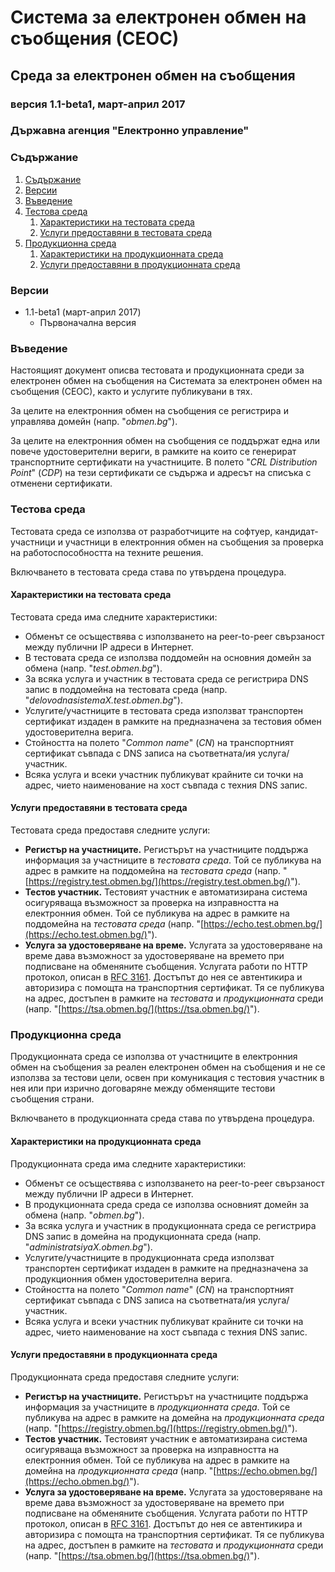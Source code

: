 # Система за електронен обмен на съобщения (СЕОС)

## Среда за електронен обмен на съобщения

### версия 1.1-beta1, март-април 2017

### Държавна агенция "Електронно управление"

### Съдържание

1. [Съдържание](#съдържание)
2. [Версии](#версии)
3. [Въведение](#въведение)
4. [Тестова среда](#тестова-среда)
   1. [Характеристики на тестовата среда](#характеристики-на-тестовата-среда)
   2. [Услуги предоставяни в тестовата среда](#услуги-предоставяни-в-тестовата-среда)
5. [Продукционна среда](#продукционна-среда)
   1. [Характеристики на продукционната среда](#характеристики-на-продукционната-среда)
   2. [Услуги предоставяни в продукционната среда](#услуги-предоставяни-в-продукционната-среда)

### Версии

* 1.1-beta1 (март-април 2017)
  * Първоначална версия

### Въведение

Настоящият документ описва тестовата и продукционната среди за електронен обмен на съобщения на Системата за електронен обмен на съобщения
(СЕОС), както и услугите публикувани в тях.

За целите на електронния обмен на съобщения се регистрира и управлява домейн (напр. "*obmen.bg*").

За целите на електронния обмен на съобщения се поддържат една или повече удостоверителни вериги, в рамките на които се генерират
транспортните сертификати на участниците. В полето "*CRL Distribution Point*" (*CDP*) на тези сертификати се съдържа и адресът на списъка с
отменени сертификати.

### Тестова среда

Тестовата среда се използва от разработчиците на софтуер, кандидат-участници и участници в електронния обмен на съобщения за проверка на
работоспособността на техните решения.

Включването в тестовата среда става по утвърдена процедура.

#### Характеристики на тестовата среда

Тестовата среда има следните характеристики:

* Обменът се осъществява с използването на peer-to-peer свързаност между публични IP адреси в Интернет.
* В тестовата среда се използва поддомейн на основния домейн за обмена (напр. "*test.obmen.bg*").
* За всяка услуга и участник в тестовата среда се регистрира DNS запис в поддомейна на тестовата среда (напр.
  "*delovodnasistemaX.test.obmen.bg*").
* Услугите/участниците в тестовата среда използват транспортен сертификат издаден в рамките на предназначена за тестовия обмен
  удостоверителна верига.
* Стойността на полето "*Common name*" (*CN*) на транспортният сертификат съвпада с DNS записа на съответната/ия услуга/участник.
* Всяка услуга и всеки участник публикуват крайните си точки на адрес, чието наименование на хост съвпада с техния DNS запис.

#### Услуги предоставяни в тестовата среда

Тестовата среда предоставя следните услуги:

* **Регистър на участниците.** Регистърът на участниците поддържа информация за участниците в *тестовата среда*. Той се публикува на адрес
  в рамките на поддомейна на *тестовата среда* (напр. "[https://registry.test.obmen.bg/](https://registry.test.obmen.bg/)").
* **Тестов участник.** Тестовият участник е автоматизирана система осигуряваща възможност за проверка на изправността на електронния обмен.
  Той се публикува на адрес в рамките на поддомейна на *тестовата среда* (напр. "[https://echo.test.obmen.bg/](https://echo.test.obmen.bg/)").
* **Услуга за удостоверяване на време.** Услугата за удостоверяване на време дава възможност за удостоверяване на времето при подписване
  на обменяните съобщения. Услугата работи по HTTP протокол, описан в [RFC 3161](https://www.ietf.org/rfc/rfc3161.txt). Достъпът до нея се
  автентикира и авторизира с помощта на транспортния сертификат. Тя се публикува на адрес, достъпен в рамките на *тестовата* и
  *продукционната* среди (напр. "[https://tsa.obmen.bg/](https://tsa.obmen.bg/)").

### Продукционна среда

Продукционната среда се използва от участниците в електронния обмен на съобщения за реален електронен обмен на съобщения и не се използва за
тестови цели, освен при комуникация с тестовия участник в нея или при изрично договаряне между обменящите тестови съобщения страни.

Включването в продукционната среда става по утвърдена процедура.

#### Характеристики на продукционната среда

Продукционната среда има следните характеристики:

* Обменът се осъществява с използването на peer-to-peer свързаност между публични IP адреси в Интернет.
* В продукционната среда среда се използва основният домейн за обмена (напр. "*obmen.bg*").
* За всяка услуга и участник в продукционната среда се регистрира DNS запис в домейна на продукционната среда (напр.
  "*administratsiyaX.obmen.bg*").
* Услугите/участниците в продукционната среда използват транспортен сертификат издаден в рамките на предназначена за продукционния обмен
  удостоверителна верига.
* Стойността на полето "*Common name*" (*CN*) на транспортният сертификат съвпада с DNS записа на съответната/ия услуга/участник.
* Всяка услуга и всеки участник публикуват крайните си точки на адрес, чието наименование на хост съвпада с техния DNS запис.

#### Услуги предоставяни в продукционната среда

Продукционната среда предоставя следните услуги:

* **Регистър на участниците.** Регистърът на участниците поддържа информация за участниците в *продукционната среда*. Той се публикува на
  адрес в рамките на домейна на *продукционната среда* (напр. "[https://registry.obmen.bg/](https://registry.obmen.bg/)").
* **Тестов участник.** Тестовият участник е автоматизирана система осигуряваща възможност за проверка на изправността на електронния обмен.
  Той се публикува на адрес в рамките на домейна на *продукционната среда* (напр. "[https://echo.obmen.bg/](https://echo.obmen.bg/)").
* **Услуга за удостоверяване на време.** Услугата за удостоверяване на време дава възможност за удостоверяване на времето при подписване
  на обменяните съобщения. Услугата работи по HTTP протокол, описан в [RFC 3161](https://www.ietf.org/rfc/rfc3161.txt). Достъпът до нея се
  автентикира и авторизира с помощта на транспортния сертификат. Тя се публикува на адрес, достъпен в рамките на *тестовата* и
  *продукционната* среди (напр. "[https://tsa.obmen.bg/](https://tsa.obmen.bg/)").
